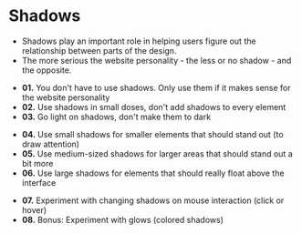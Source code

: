 # Shadows

- Shadows play an important role in helping users figure out the relationship between parts of the design.
- The more serious the website personality - the less or no shadow - and the opposite.

<div></div>

- **01.** You don't have to use shadows. Only use them if it makes sense for the website personality
- **02.** Use shadows in small doses, don't add shadows to every element
- **03.** Go light on shadows, don't make them to dark

<div></div>

- **04.** Use small shadows for smaller elements that should stand out (to draw attention)
- **05.** Use medium-sized shadows for larger areas that should stand out a bit more
- **06.** Use large shadows for elements that should really float above the interface

<div></div>

- **07.** Experiment with changing shadows on mouse interaction (click or hover)
- **08.** Bonus: Experiment with glows (colored shadows)
